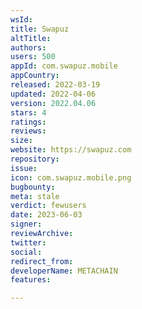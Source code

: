 ```yaml
---
wsId: 
title: Swapuz
altTitle: 
authors: 
users: 500
appId: com.swapuz.mobile
appCountry: 
released: 2022-03-19
updated: 2022-04-06
version: 2022.04.06
stars: 4
ratings: 
reviews: 
size: 
website: https://swapuz.com
repository: 
issue: 
icon: com.swapuz.mobile.png
bugbounty: 
meta: stale
verdict: fewusers
date: 2023-06-03
signer: 
reviewArchive: 
twitter: 
social: 
redirect_from: 
developerName: METACHAIN
features: 

---
```



